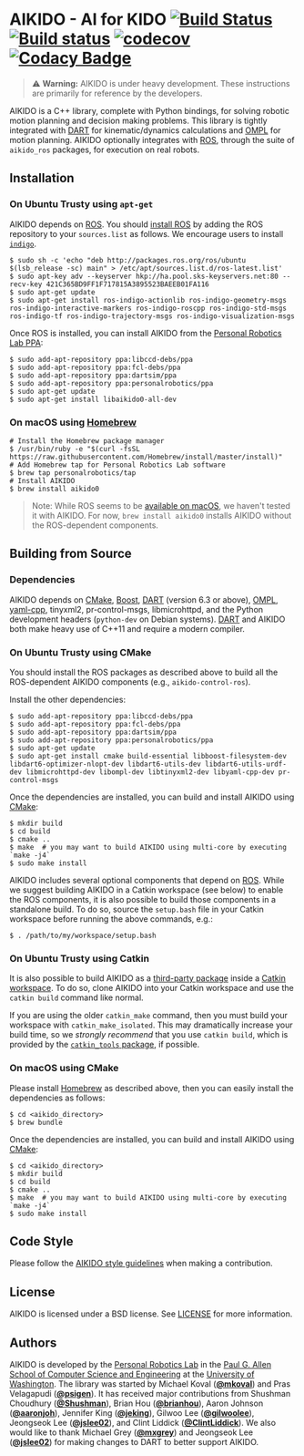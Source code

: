 # AIKIDO - AI for KIDO [![Build Status](https://travis-ci.org/personalrobotics/aikido.svg?branch=master)](https://travis-ci.org/personalrobotics/aikido) [![Build status](https://ci.appveyor.com/api/projects/status/fvo371gf4kh833ey/branch/master?svg=true)](https://ci.appveyor.com/project/jslee02/aikido/branch/master) [![codecov](https://codecov.io/gh/personalrobotics/aikido/branch/master/graph/badge.svg)](https://codecov.io/gh/personalrobotics/aikido) [![Codacy Badge](https://api.codacy.com/project/badge/Grade/6d2da97f57904c96a01a5993cbbc4f51)](https://www.codacy.com/app/personalrobotics/aikido?utm_source=github.com&amp;utm_medium=referral&amp;utm_content=personalrobotics/aikido&amp;utm_campaign=Badge_Grade)

> :warning: **Warning:** AIKIDO is under heavy development. These instructions are
> primarily for reference by the developers.

AIKIDO is a C++ library, complete with Python bindings, for solving robotic motion
planning and decision making problems. This library is tightly integrated with
[DART] for kinematic/dynamics calculations and [OMPL] for motion planning. AIKIDO
optionally integrates with [ROS], through the suite of `aikido_ros` packages, for
execution on real robots.

## Installation

### On Ubuntu Trusty using `apt-get`

AIKIDO depends on [ROS]. You should [install ROS](http://wiki.ros.org/indigo/Installation/Ubuntu) by adding the ROS repository to your `sources.list` as follows. We encourage users to install [`indigo`](http://wiki.ros.org/indigo).
```shell
$ sudo sh -c 'echo "deb http://packages.ros.org/ros/ubuntu $(lsb_release -sc) main" > /etc/apt/sources.list.d/ros-latest.list'
$ sudo apt-key adv --keyserver hkp://ha.pool.sks-keyservers.net:80 --recv-key 421C365BD9FF1F717815A3895523BAEEB01FA116
$ sudo apt-get update
$ sudo apt-get install ros-indigo-actionlib ros-indigo-geometry-msgs ros-indigo-interactive-markers ros-indigo-roscpp ros-indigo-std-msgs ros-indigo-tf ros-indigo-trajectory-msgs ros-indigo-visualization-msgs
```

Once ROS is installed, you can install AIKIDO from the [Personal Robotics Lab PPA](https://launchpad.net/~personalrobotics/+archive/ubuntu/ppa):
```shell
$ sudo add-apt-repository ppa:libccd-debs/ppa
$ sudo add-apt-repository ppa:fcl-debs/ppa
$ sudo add-apt-repository ppa:dartsim/ppa
$ sudo add-apt-repository ppa:personalrobotics/ppa
$ sudo apt-get update
$ sudo apt-get install libaikido0-all-dev
```

### On macOS using [Homebrew]

```shell
# Install the Homebrew package manager
$ /usr/bin/ruby -e "$(curl -fsSL https://raw.githubusercontent.com/Homebrew/install/master/install)"
# Add Homebrew tap for Personal Robotics Lab software
$ brew tap personalrobotics/tap
# Install AIKIDO
$ brew install aikido0
```
> Note: While ROS seems to be [available on macOS](http://wiki.ros.org/indigo/Installation/OSX/Homebrew/Source), we haven't tested it with AIKIDO. For now, `brew install aikido0` installs AIKIDO without the ROS-dependent components.

## Building from Source

### Dependencies

AIKIDO depends on [CMake], [Boost], [DART] \(version 6.3 or above), [OMPL], [yaml-cpp](https://github.com/jbeder/yaml-cpp), tinyxml2, pr-control-msgs, libmicrohttpd, and the
Python development headers (`python-dev` on Debian systems). [DART] and AIKIDO both
make heavy use of C++11 and require a modern compiler.

### On Ubuntu Trusty using CMake

You should install the ROS packages as described above to build all the ROS-dependent AIKIDO components (e.g., `aikido-control-ros`).

Install the other dependencies:
```shell
$ sudo add-apt-repository ppa:libccd-debs/ppa
$ sudo add-apt-repository ppa:fcl-debs/ppa
$ sudo add-apt-repository ppa:dartsim/ppa
$ sudo add-apt-repository ppa:personalrobotics/ppa
$ sudo apt-get update
$ sudo apt-get install cmake build-essential libboost-filesystem-dev libdart6-optimizer-nlopt-dev libdart6-utils-dev libdart6-utils-urdf-dev libmicrohttpd-dev libompl-dev libtinyxml2-dev libyaml-cpp-dev pr-control-msgs
```

Once the dependencies are installed, you can build and install AIKIDO using [CMake]:
```shell
$ mkdir build
$ cd build
$ cmake ..
$ make  # you may want to build AIKIDO using multi-core by executing `make -j4`
$ sudo make install
```

AIKIDO includes several optional components that depend on [ROS]. While we
suggest building AIKIDO in a Catkin workspace (see below) to enable the ROS
components, it is also possible to build those components in a standalone
build. To do so, source the `setup.bash` file in your Catkin workspace before
running the above commands, e.g.:
```shell
$ . /path/to/my/workspace/setup.bash
```

### On Ubuntu Trusty using Catkin

It is also possible to build AIKIDO as a [third-party package][REP-136] inside a
[Catkin workspace][Catkin Workspaces]. To do so, clone AIKIDO into your Catkin
workspace and use the `catkin build` command like normal.

If you are using the older `catkin_make` command, then you must build your workspace
with `catkin_make_isolated`. This may dramatically increase your build time, so we
*strongly recommend* that you use `catkin build`, which is provided by the
[`catkin_tools` package][Catkin Tools], if possible.

### On macOS using CMake

Please install [Homebrew] as described above, then you can easily install the dependencies as follows:
```shell
$ cd <aikido_directory>
$ brew bundle
```

Once the dependencies are installed, you can build and install AIKIDO using [CMake]:
```shell
$ cd <aikido_directory>
$ mkdir build
$ cd build
$ cmake ..
$ make  # you may want to build AIKIDO using multi-core by executing `make -j4`
$ sudo make install
```

## Code Style

Please follow the [AIKIDO style guidelines](https://github.com/personalrobotics/aikido/blob/master/STYLE.md) when making a contribution.

## License

AIKIDO is licensed under a BSD license. See [LICENSE](./LICENSE) for more
information.

## Authors

AIKIDO is developed by the
[Personal Robotics Lab](https://personalrobotics.cs.washington.edu/) in the
[Paul G. Allen School of Computer Science and Engineering](https://www.cs.washington.edu/) at
the [University of Washington](https://www.washington.edu/).
The library was started by
Michael Koval ([**@mkoval**](https://github.com/mkoval))
and Pras Velagapudi ([**@psigen**](https://github.com/psigen)).
It has received major contributions from
Shushman Choudhury ([**@Shushman**](https://github.com/Shushman)),
Brian Hou ([**@brianhou**](https://github.com/brianhou)),
Aaron Johnson ([**@aaronjoh**](https://github.com/aaronjoh)),
Jennifer King ([**@jeking**](https://github.com/jeking04)),
Gilwoo Lee ([**@gilwoolee**](https://github.com/gilwoolee)),
Jeongseok Lee ([**@jslee02**](https://github.com/jslee02)),
and Clint Liddick ([**@ClintLiddick**](https://github.com/ClintLiddick)).
We also would like to thank
Michael Grey ([**@mxgrey**](https://github.com/mxgrey))
and Jeongseok Lee ([**@jslee02**](https://github.com/jslee02))
for making changes to DART to better support AIKIDO.


[DART]: http://dartsim.github.io/
[OMPL]: http://ompl.kavrakilab.org/
[ROS]: http://ros.org/
[CMake]: http://www.cmake.org/
[Boost]: http://www.boost.org/
[REP-136]: http://www.ros.org/reps/rep-0136.html
[Catkin Workspaces]: http://wiki.ros.org/catkin/workspaces
[Catkin Tools]: http://catkin-tools.readthedocs.org/en/latest/
[Homebrew]: https://brew.sh/
